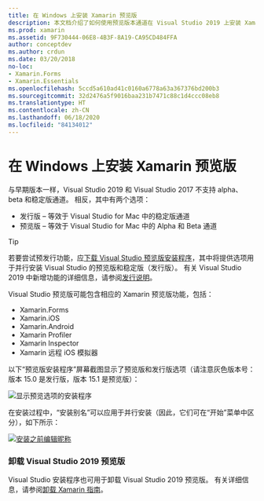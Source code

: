 ```yaml
---
title: 在 Windows 上安装 Xamarin 预览版
description: 本文档介绍了如何使用预览版本通道在 Visual Studio 2019 上安装 Xamarin 预览版本。
ms.prod: xamarin
ms.assetid: 9F730444-06E8-4B3F-8A19-CA95CD484FFA
author: conceptdev
ms.author: crdun
ms.date: 03/20/2018
no-loc:
- Xamarin.Forms
- Xamarin.Essentials
ms.openlocfilehash: 5ccd5a610ad41c0160a6778a63a367376bd200b3
ms.sourcegitcommit: 32d2476a5f9016baa231b7471c88c1d4ccc08eb8
ms.translationtype: HT
ms.contentlocale: zh-CN
ms.lasthandoff: 06/18/2020
ms.locfileid: "84134012"
---
```

# <a name="installing-xamarin-preview-on-windows"></a>在 Windows 上安装 Xamarin 预览版

与早期版本一样，Visual Studio 2019 和 Visual Studio 2017 不支持 alpha、beta 和稳定版通道。 相反，其中有两个选项：

- 发行版 – 等效于 Visual Studio for Mac 中的稳定版通道
- 预览版 – 等效于 Visual Studio for Mac 中的 Alpha 和 Beta 通道

> [!TIP]
> 若要尝试预发行功能，应[下载 Visual Studio 预览版安装程序](https://visualstudio.microsoft.com/vs/preview/)，其中将提供选项用于并行安装 Visual Studio 的预览版和稳定版（发行版）。 有关 Visual Studio 2019 中新增功能的详细信息，请参阅[发行说明](https://docs.microsoft.com/visualstudio/releases/2019/release-notes)。

Visual Studio 预览版可能包含相应的 Xamarin 预览版功能，包括：

- Xamarin.Forms
- Xamarin.iOS
- Xamarin.Android
- Xamarin Profiler
- Xamarin Inspector
- Xamarin 远程 iOS 模拟器

以下“预览版安装程序”屏幕截图显示了预览版和发行版选项（请注意灰色版本号：版本 15.0 是发行版，版本 15.1 是预览版）：

![显示预览选项的安装程序](windows-images/vs2017-installer.jpg)

在安装过程中，“安装别名”可以应用于并行安装（因此，它们可在“开始”菜单中区分），如下所示：

[![安装之前编辑昵称](windows-images/vs2017-nickname-sml.png "安装之前编辑昵称")](windows-images/vs2017-nickname.png#lightbox)

### <a name="uninstalling-visual-studio-2019-preview"></a>卸载 Visual Studio 2019 预览版

Visual Studio 安装程序也可用于卸载 Visual Studio 2019 预览版。 有关详细信息，请参阅[卸载 Xamarin 指南](uninstalling-xamarin.md#uninstallvs2017)。
